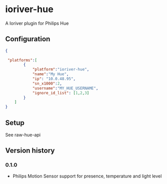 # ioriver-hue

A Ioriver plugin for Philips Hue

## Configuration

```json
{
  
 "platforms":[
        {
            "platform":"ioriver-hue",
            "name":"My Hue",
            "ip": "10.0.48.95",
            "sn_x1000":2,
            "username":"MY_HUE_USERNAME",
            "ignore_id_list": [1,2,3]
        }
    ]
}
```

## Setup

See raw-hue-api

## Version history

### 0.1.0

- Philips Motion Sensor support for presence, temperature and light level